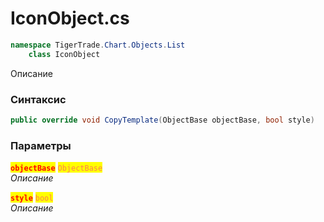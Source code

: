 
# IconObject.cs
```csharp
namespace TigerTrade.Chart.Objects.List  
    class IconObject
```

Описание

### Синтаксис
```csharp
public override void CopyTemplate(ObjectBase objectBase, bool style)
```

### Параметры  
<mark style="color:red;">**`objectBase`**</mark> <mark style="color:coral;">`ObjectBase`</mark>  
 *Описание*  
  
<mark style="color:red;">**`style`**</mark> <mark style="color:coral;">`bool`</mark>  
 *Описание*  
  

                    
                    